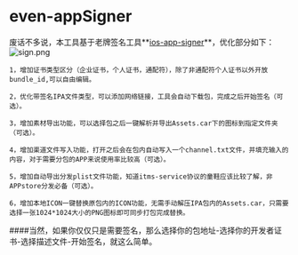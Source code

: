 # even-appSigner

废话不多说，本工具基于老牌签名工具**[ios-app-signer](https://github.com/DanTheMan827/ios-app-signer)**，优化部分如下：
![ sign.png](https://upload-images.jianshu.io/upload_images/2329149-635abb3c0bbbfa38.png?imageMogr2/auto-orient/strip%7CimageView2/2/w/1240)
```
1，增加证书类型区分（企业证书，个人证书，通配符），除了非通配符个人证书以外开放bundle_id,可以自由编辑。
```
```
2，优化带签名IPA文件类型，可以添加网络链接，工具会自动下载包，完成之后开始签名（可选）。
```
```
3，增加素材导出功能，可以选择包之后一键解析并导出Assets.car下的图标到指定文件夹（可选）。
```
```
4，增加渠道文件写入功能，打开之后会在包内自动写入一个channel.txt文件，并填充输入的内容，对于需要分包的APP来说使用率比较高（可选）。
```
```
5，增加自动导出分发plist文件功能，知道itms-service协议的童鞋应该比较了解，非APPstore分发必备（可选）。
```
```
6，增加本地ICON一键替换原包内的ICON功能，无需手动解压IPA包内的Assets.car，只需要选择一张1024*1024大小的PNG图标即可同步打包完成替换。
``` 
####当然，如果你仅仅只是需要签名，那么选择你的包地址-选择你的开发者证书-选择描述文件-开始签名，就这么简单。



